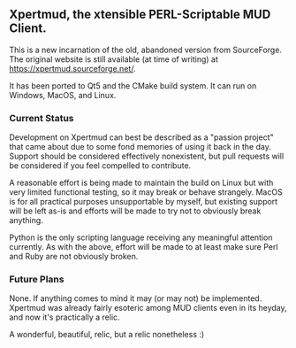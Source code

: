 ## Xpertmud, the xtensible PERL-Scriptable MUD Client.

This is a new incarnation of the old, abandoned version from SourceForge. The original website
is still available (at time of writing) at https://xpertmud.sourceforge.net/.

It has been ported to Qt5 and the CMake build system. It can run on Windows, MacOS, and Linux.

### Current Status

Development on Xpertmud can best be described as a "passion project" that came about due
to some fond memories of using it back in the day. Support should be considered effectively
nonexistent, but pull requests will be considered if you feel compelled to contribute.

A reasonable effort is being made to maintain the build on Linux but with very limited
functional testing, so it may break or behave strangely. MacOS is for all practical
purposes unsupportable by myself, but existing support will be left as-is and efforts
will be made to try not to obviously break anything.

Python is the only scripting language receiving any meaningful attention currently. As
with the above, effort will be made to at least make sure Perl and Ruby are not
obviously broken.

### Future Plans

None. If anything comes to mind it may (or may not) be implemented. Xpertmud was already
fairly esoteric among MUD clients even in its heyday, and now it's practically a relic.

A wonderful, beautiful, relic, but a relic nonetheless :)